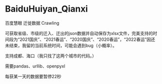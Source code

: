 # BaiduHuiyan_Qianxi
百度慧眼 迁徙数据 Crawling

可获取省级、市级的迁入、迁出的json数据并自动保存为xlsx文件，完美支持的时间段为“2021国庆”、“2021春运”、“2020国庆”、“2020春运”，“2022春运”因还未结束，我留的当前系统时间，可能会遇到bug（小概率）。

支持成都、海口（我只找了这两个城市的代码。）

需要pandas、urllib、openpyxl

每获某一天的数据要暂停22秒
